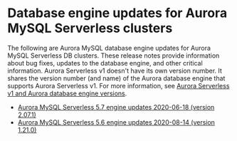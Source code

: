 # Database engine updates for Aurora MySQL Serverless clusters<a name="AuroraMySQL.Updates.ServerlessUpdates"></a><a name="serverless_relnotes"></a>

The following are Aurora MySQL database engine updates for Aurora MySQL Serverless DB clusters\. These release notes provide information about bug fixes, updates to the database engine, and other critical information\. Aurora Serverless v1 doesn't have its own version number\. It shares the version number \(and name\) of the Aurora database engine that supports Aurora Serverless v1\. For more information, see [Aurora Serverless v1 and Aurora database engine versions](aurora-serverless.relnotes.md)\. <a name="aurora_serverless_2x_updates"></a>
+  [Aurora MySQL Serverless 5\.7 engine updates 2020\-06\-18 \(version 2\.07\.1\)](AuroraMySQL.Updates.serverless_2_07_01.md) <a name="aurora_serverless_1x_updates"></a>
+  [Aurora MySQL Serverless 5\.6 engine updates 2020\-08\-14 \(version 1\.21\.0\)](AuroraMySQL.Updates.serverless_1_21_00.md) 